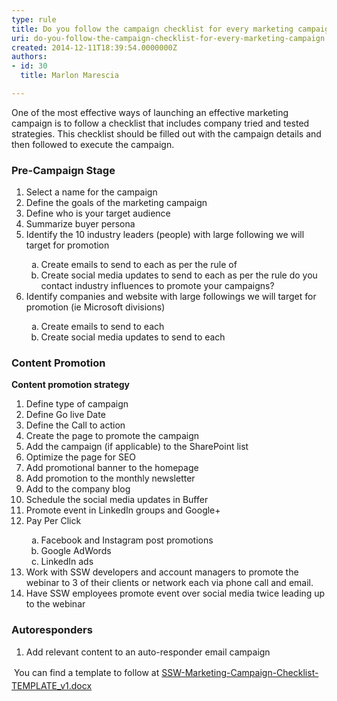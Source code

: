 ```yaml
---
type: rule
title: Do you follow the campaign checklist for every marketing campaign?
uri: do-you-follow-the-campaign-checklist-for-every-marketing-campaign
created: 2014-12-11T18:39:54.0000000Z
authors:
- id: 30
  title: Marlon Marescia

---
```




<span class='intro'> <p>​​​One of the most effective ways of launching an effective marketing campaign is to follow a checklist that includes company tried and tested strategies. This checklist should be filled out with the campaign details and then followed to execute the campaign.​<br></p> </span>

<h3>Pre-Campaign Stage</h3><ol><li>Select a name for the campaign&#160;</li><li>Define the goals of the marketing campaign&#160;</li><li>Define who is your target audience&#160;</li><li>Summarize buyer persona&#160;</li><li>Identify the 10 industry leaders (people) with large following we will target for promotion</li>
   <ol style="list-style&#58;lower-alpha;">
      <li>Create emails to send to each as per the rule of&#160;<br></li><li>Create social media updates to send to each as per the rule do you contact industry influences to promote your campaigns?&#160;<br></li></ol><li>Identify companies and website with large followings we will target for promotion (ie Microsoft divisions)<br></li><ol style="list-style&#58;lower-alpha;"><li class="li3">Create emails to send to each<span class="s1">&#160;</span></li><li class="li3">Create social media updates to send to each</li></ol></ol><h3>​Content Promotion</h3><p class="p3">
   <strong>Content promotion strategy&#160;</strong></p><ol><li class="li3">Define type of campaign&#160;</li><li class="li3">Define Go live Date</li><li class="li3">Define the Call to action&#160;</li><li class="li3">Create the page to promote the campaign</li><li class="li3">Add the campaign (if applicable) to the SharePoint list</li><li class="li3">Optimize the page for SEO</li><li class="li3">Add promotional banner to the homepage</li><li class="li3">Add promotion to the monthly newsletter</li><li class="li3">Add to the company blog</li><li class="li3">Schedule the social media updates in Buffer</li><li class="li3">Promote event in LinkedIn groups and Google+</li><li class="li3">Pay Per Click</li><ol style="list-style&#58;lower-alpha;"><li class="li3">Facebook and Instagram post promotions</li><li class="li3">Google AdWords</li><li class="li3">LinkedIn ads</li></ol><li class="li3">Work with SSW developers and account managers to promote the webinar to 3 of their clients or network each via phone call and email.</li><li class="li3">Have SSW employees promote event over social media twice leading up to the webinar</li></ol><h3>Autoresponders</h3><ol><li>Add relevant content to an auto-responder email campaign</li></ol> ​<span style="line-height&#58;1.6;"> You can find a template to follow at </span> <a href="/Documents/SSW-Marketing-Campaign-Checklist-TEMPLATE_v1.docx" style="line-height&#58;20.8px;"> <img class="ms-asset-icon ms-rtePosition-4" src="/_layouts/15/images/icdocx.png" alt="" style="margin-top&#58;5px;margin-bottom&#58;5px;" />SSW-Marketing-Campaign-Checklist-TEMPLATE_v1.docx</a>


